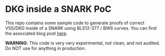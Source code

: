 # DKG inside a SNARK PoC

This repo contains some sample code to generate proofs of correct VSS/DKG inside of a SNARK using BLS12-377 / BW6 curves.
You can find the associated blog post [here](https://hackmd.io/A6NbRWbqRMuu_l-Uf7xBjg?view).

**WARNING**: This code is very very experimental, not clean, and not audited. Do NOT use for anything in production.
